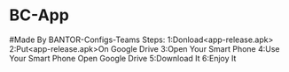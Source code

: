 # BC-App
#Made By BANTOR-Configs-Teams
Steps:
1:Donload<app-release.apk>
2:Put<app-release.apk>On Google Drive
3:Open Your Smart Phone
4:Use Your Smart Phone Open Google Drive
5:Download It
6:Enjoy It
